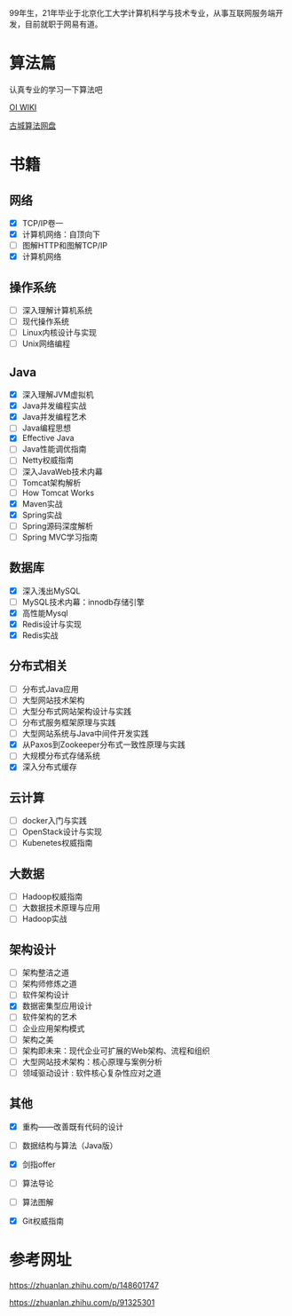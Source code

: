 99年生，21年毕业于北京化工大学计算机科学与技术专业，从事互联网服务端开发，目前就职于网易有道。

# 算法篇

认真专业的学习一下算法吧

[OI WIKI](https://oi-wiki.org/math/)

[古城算法网盘](https://drive.google.com/drive/u/0/folders/17I-0mEeaY8X5j7RRMh0x_a2zNLu7jafq)

# 书籍

## 网络

- [x] TCP/IP卷一
- [x] 计算机网络：自顶向下
- [ ] 图解HTTP和图解TCP/IP
- [x] 计算机网络

## 操作系统

- [ ] 深入理解计算机系统
- [ ] 现代操作系统
- [ ] Linux内核设计与实现
- [ ] Unix网络编程

## Java

- [x] 深入理解JVM虚拟机
- [x] Java并发编程实战
- [x] Java并发编程艺术
- [ ] Java编程思想
- [x] Effective Java
- [ ] Java性能调优指南
- [ ] Netty权威指南
- [ ] 深入JavaWeb技术内幕
- [ ] Tomcat架构解析
- [ ] How Tomcat Works
- [x] Maven实战
- [x] Spring实战
- [ ] Spring源码深度解析
- [ ] Spring MVC学习指南

## 数据库

- [x] 深入浅出MySQL
- [ ] MySQL技术内幕：innodb存储引擎
- [x] 高性能Mysql
- [x] Redis设计与实现
- [x] Redis实战

## 分布式相关

- [ ] 分布式Java应用
- [ ] 大型网站技术架构
- [ ] 大型分布式网站架构设计与实践
- [ ] 分布式服务框架原理与实践
- [ ] 大型网站系统与Java中间件开发实践
- [x] 从Paxos到Zookeeper分布式一致性原理与实践
- [ ] 大规模分布式存储系统
- [x] 深入分布式缓存

## 云计算

- [ ] docker入门与实践
- [ ] OpenStack设计与实现
- [ ] Kubenetes权威指南

## 大数据

- [ ] Hadoop权威指南
- [ ] 大数据技术原理与应用
- [ ] Hadoop实战

## 架构设计

- [ ] 架构整洁之道
- [ ] 架构师修炼之道
- [ ] 软件架构设计
- [X] 数据密集型应用设计
- [ ] 软件架构的艺术
- [ ] 企业应用架构模式
- [ ] 架构之美
- [ ] 架构即未来：现代企业可扩展的Web架构、流程和组织
- [ ] 大型网站技术架构：核心原理与案例分析
- [ ] 领域驱动设计 : 软件核心复杂性应对之道

## 其他

- [x] 重构——改善既有代码的设计
- [ ] 数据结构与算法（Java版）
- [x] 剑指offer
- [ ] 算法导论
- [ ] 算法图解
- [x] Git权威指南



# 参考网址

https://zhuanlan.zhihu.com/p/148601747

https://zhuanlan.zhihu.com/p/91325301
